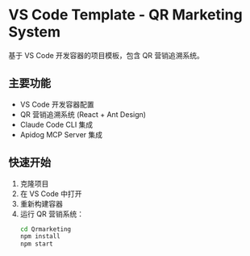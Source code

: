 # VS Code Template - QR Marketing System

基于 VS Code 开发容器的项目模板，包含 QR 营销追溯系统。

## 主要功能
- VS Code 开发容器配置
- QR 营销追溯系统 (React + Ant Design)
- Claude Code CLI 集成
- Apidog MCP Server 集成

## 快速开始
1. 克隆项目
2. 在 VS Code 中打开
3. 重新构建容器
4. 运行 QR 营销系统：
   ```bash
   cd Qrmarketing
   npm install
   npm start
   ```

